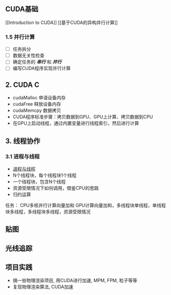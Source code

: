 ## CUDA基础
[[Introduction to CUDA]]
[[基于CUDA的异构并行计算]]

### 1.5 并行计算

- [ ] 任务拆分
- [ ] 数据无关性检查
- [ ] 确定任务的 ***串行*** 和 ***并行***
- [ ] 编写CUDA程序实现并行计算

## 2. CUDA C
- cudaMalloc 申请设备内存
- cudaFree 释放设备内存
- cudaMemcpy 数据拷贝
- CUDA程序标准步骤：拷贝数据到GPU、GPU上计算、拷贝数据到CPU
- 在GPU上启动线程，通过内置变量进行线程索引，然后进行计算

## 3. 线程协作
### 3.1 进程与线程
- [进程与线程](https://zhuanlan.zhihu.com/p/258049386)
- N个线程块，每个线程块1个线程
- 一个线程块，包含N个线程
- 资源受限情况下如何调用，借鉴CPU的思路
- 归约运算


任务：
CPU多核并行计算向量加和
GPU计算向量加和，多线程块单线程，单线程块多线程，多线程块多线程，资源受限情况


## 贴图
## 光线追踪
## 项目实践
- 搞一些物理渲染项目, 用CUDA进行加速, MPM, FPM, 粒子等等
- 复现物理渲染算法, CUDA加速